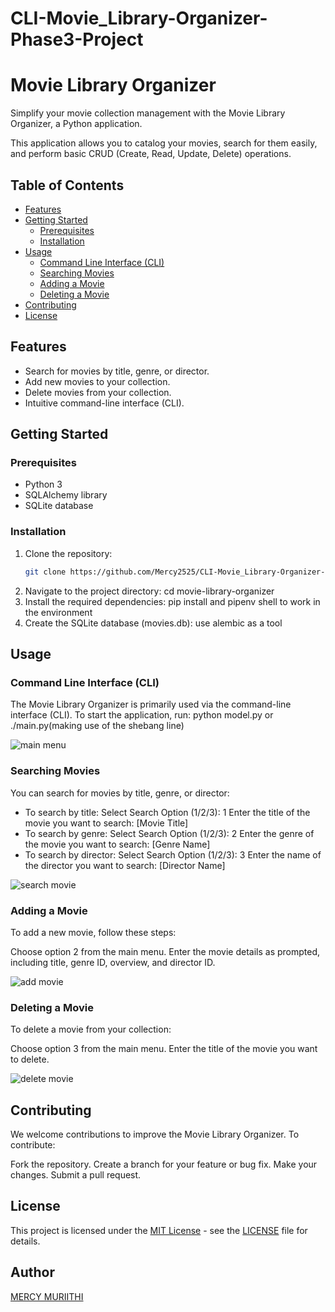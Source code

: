 # CLI-Movie_Library-Organizer-Phase3-Project

# Movie Library Organizer

Simplify your movie collection management with the Movie Library Organizer, a Python application. 

This application allows you to catalog your movies, search for them easily, and perform basic CRUD (Create, Read, Update, Delete) operations.

## Table of Contents
- [Features](#features)
- [Getting Started](#getting-started)
  - [Prerequisites](#prerequisites)
  - [Installation](#installation)
- [Usage](#usage)
  - [Command Line Interface (CLI)](#command-line-interface-cli)
  - [Searching Movies](#searching-movies)
  - [Adding a Movie](#adding-a-movie)
  - [Deleting a Movie](#deleting-a-movie)
- [Contributing](#contributing)
- [License](#license)

## Features
- Search for movies by title, genre, or director.
- Add new movies to your collection.
- Delete movies from your collection.
- Intuitive command-line interface (CLI).

## Getting Started

### Prerequisites
- Python 3
- SQLAlchemy library
- SQLite database

### Installation
1. Clone the repository:
   ```bash
   git clone https://github.com/Mercy2525/CLI-Movie_Library-Organizer-Phase3-Project.git


1. Navigate to the project directory:
    cd movie-library-organizer
2. Install the required dependencies:
    pip install and pipenv shell to work in the environment
3. Create the SQLite database (movies.db):
    use alembic as a tool

## Usage
### Command Line Interface (CLI)
The Movie Library Organizer is primarily used via the command-line interface (CLI). To start the application, run:
python model.py or ./main.py(making use of the shebang line)

![main menu](images/welcome.jpg)

### Searching Movies
You can search for movies by title, genre, or director:

- To search by title:
Select Search Option (1/2/3): 1
Enter the title of the movie you want to search: [Movie Title]
- To search by genre:
Select Search Option (1/2/3): 2
Enter the genre of the movie you want to search: [Genre Name]
- To search by director:
Select Search Option (1/2/3): 3
Enter the name of the director you want to search: [Director Name]

![search movie](images/search.jpg)

### Adding a Movie
To add a new movie, follow these steps:

Choose option 2 from the main menu.
Enter the movie details as prompted, including title, genre ID, overview, and director ID.

![add movie](images/add_movie.jpg)

### Deleting a Movie
To delete a movie from your collection:

Choose option 3 from the main menu.
Enter the title of the movie you want to delete.

![delete movie](images/delete.jpg)
## Contributing
We welcome contributions to improve the Movie Library Organizer. To contribute:

Fork the repository.
Create a branch for your feature or bug fix.
Make your changes.
Submit a pull request.

## License

This project is licensed under the [MIT License](LICENSE) - see the [LICENSE](LICENSE) file for details.


## Author

[MERCY MURIITHI](https://github.com/Mercy2525)




